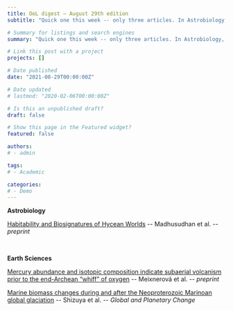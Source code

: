 ```yaml
---
title: OoL digest — August 29th edition
subtitle: "Quick one this week -- only three articles. In Astrobiology, Madhusudhan investigates a new class of exoplanets with densities between that of rocky super-Earths and mini-Neptunes. In Earth Sciences, Meixnerová suggests that atmospheric oxygen concentration on early Earth would have followed a surge in marine microorganisms favored by volcanic eruptions, and Shizuya discusses the transition from Snowball Earth following the analysis of rock samples from China. Happy reading !"

# Summary for listings and search engines
summary: "Quick one this week -- only three articles. In Astrobiology, Madhusudhan investigates a new class of exoplanets with densities between that of rocky super-Earths and mini-Neptunes. In Earth Sciences, Meixnerová suggests that atmospheric oxygen concentration on early Earth would have followed a surge in marine microorganisms favored by volcanic eruptions, and Shizuya discusses the transition from Snowball Earth following the analysis of rock samples from China. Happy reading !"

# Link this post with a project
projects: []

# Date published
date: "2021-08-29T00:00:00Z"

# Date updated
# lastmod: "2020-02-06T00:00:00Z"

# Is this an unpublished draft?
draft: false

# Show this page in the Featured widget?
featured: false

authors:
# - admin

tags:
# - Academic

categories:
# - Demo
---
```


**Astrobiology**

[Habitability and Biosignatures of Hycean Worlds](http://arxiv.org/abs/2108.10888) -- Madhusudhan et al. -- *preprint*

<br>

**Earth Sciences**

[Mercury abundance and isotopic composition indicate subaerial volcanism prior to the end-Archean “whiff” of oxygen](https://doi.org/10.1073/pnas.2107511118) -- Meixnerová et al. -- *preprint*

[Marine biomass changes during and after the Neoproterozoic Marinoan global glaciation](https://doi.org/10.1016/j.gloplacha.2021.103610) -- Shizuya et al. -- *Global and Planetary Change*
